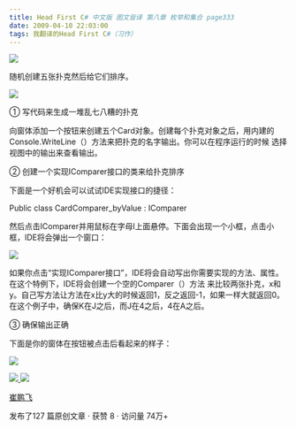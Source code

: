 ```yaml
---
title: Head First C# 中文版 图文皆译 第八章 枚举和集合 page333
date: 2009-04-10 22:03:00
tags: 我翻译的Head First C#（习作）
---
```

![](https://p-blog.csdn.net/images/p_blog_csdn_net/cuipengfei1/EntryImages/20090410/2009-04-10_21-30-12.jpg)

随机创建五张扑克然后给它们排序。

  

![](https://p-blog.csdn.net/images/p_blog_csdn_net/cuipengfei1/EntryImages/20090410/2009-04-10_21-58-26.jpg)

①  写代码来生成一堆乱七八糟的扑克

  

向窗体添加一个按钮来创建五个Card对象。创建每个扑克对象之后，用内建的Console.WriteLine（）方法来把扑克的名字输出。你可以在程序运行的时候
选择视图中的输出来查看输出。

  

②  创建一个实现IComparer接口的类来给扑克排序

  

下面是一个好机会可以试试IDE实现接口的捷径：

  

Public class CardComparer_byValue : IComparer<Card>

  

然后点击IComparer并用鼠标在字母I上面悬停。下面会出现一个小框，点击小框，IDE将会弹出一个窗口：

  

![](https://p-blog.csdn.net/images/p_blog_csdn_net/cuipengfei1/EntryImages/20090410/2009-04-10_21-45-56.jpg)

如果你点击“实现IComparer<Card>接口”，IDE将会自动写出你需要实现的方法、属性。在这个特例下，IDE将会创建一个空的Comparer（）方法
来比较两张扑克，x和y。自己写方法让方法在x比y大的时候返回1，反之返回-1，如果一样大就返回0。在这个例子中，确保K在J之后，而J在4之后，4在A之后。

  

③  确保输出正确

  

下面是你的窗体在按钮被点击后看起来的样子：

  

![](https://p-blog.csdn.net/images/p_blog_csdn_net/cuipengfei1/EntryImages/20090410/2009-04-10_21-52-59.jpg)



[ ![](https://profile.csdnimg.cn/5/2/5/3_cuipengfei1)
![](https://g.csdnimg.cn/static/user-reg-year/1x/11.png)
](https://blog.csdn.net/cuipengfei1)

[ 崔鹏飞 ](https://blog.csdn.net/cuipengfei1)

发布了127 篇原创文章  ·  获赞 8  ·  访问量 74万+

